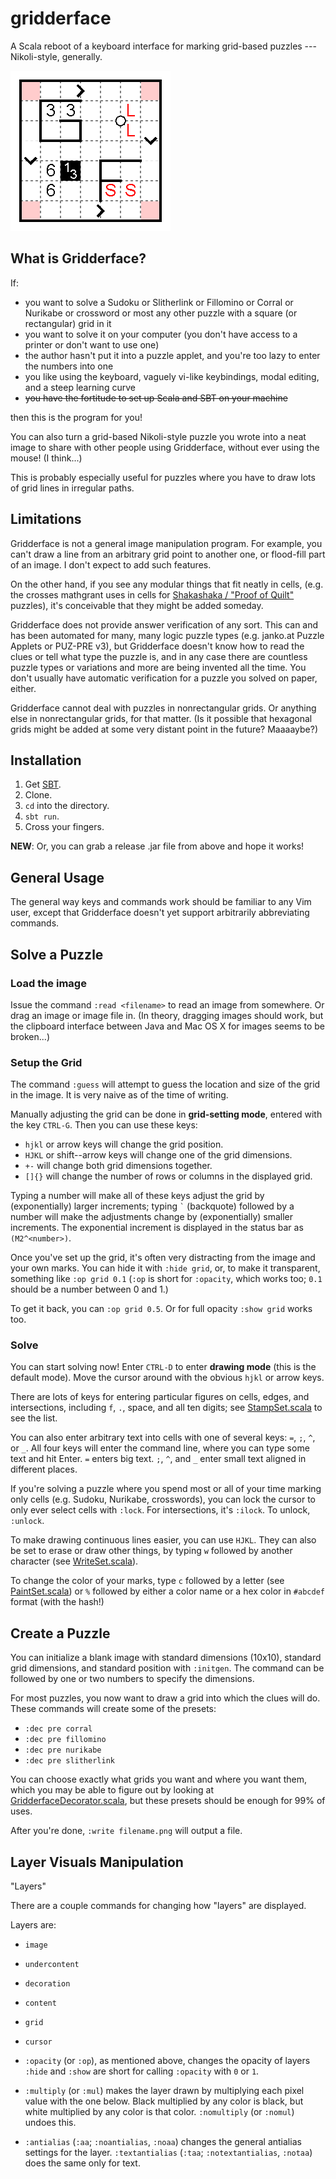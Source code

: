 gridderface
===========

A Scala reboot of a keyboard interface for marking grid-based puzzles --- Nikoli-style, generally.

![Example Gridderface image](example.png)

## What is Gridderface?

If:

- you want to solve a Sudoku or Slitherlink or Fillomino or Corral or Nurikabe or crossword or most any other puzzle with a square (or rectangular) grid in it
- you want to solve it on your computer (you don't have access to a printer or don't want to use one)
- the author hasn't put it into a puzzle applet, and you're too lazy to enter the numbers into one
- you like using the keyboard, vaguely vi-like keybindings, modal editing, and a steep learning curve
- ~~you have the fortitude to set up Scala and SBT on your machine~~

then this is the program for you!

You can also turn a grid-based Nikoli-style puzzle you wrote into a neat image to share with other people using Gridderface, without ever using the mouse! (I think...)

This is probably especially useful for puzzles where you have to draw lots of grid lines in irregular paths.

## Limitations

Gridderface is not a general image manipulation program. For example, you can't draw a line from an arbitrary grid point to another one, or flood-fill part of an image. I don't expect to add such features.

On the other hand, if you see any modular things that fit neatly in cells, (e.g. the crosses mathgrant uses in cells for [Shakashaka / "Proof of Quilt"](http://mathgrant.blogspot.tw/2010/12/rules-proof-of-quilt.html) puzzles), it's conceivable that they might be added someday.

Gridderface does not provide answer verification of any sort. This can and has been automated for many, many logic puzzle types (e.g. janko.at Puzzle Applets or PUZ-PRE v3), but Gridderface doesn't know how to read the clues or tell what type the puzzle is, and in any case there are countless puzzle types or variations and more are being invented all the time. You don't usually have automatic verification for a puzzle you solved on paper, either.

Gridderface cannot deal with puzzles in nonrectangular grids. Or anything else in nonrectangular grids, for that matter. (Is it possible that hexagonal grids might be added at some very distant point in the future? Maaaaybe?)

## Installation

1. Get [SBT](http://www.scala-sbt.org/).
2. Clone.
3. `cd` into the directory.
4. `sbt run`.
5. Cross your fingers.

**NEW**: Or, you can grab a release .jar file from above and hope it works!

## General Usage

The general way keys and commands work should be familiar to any Vim user, except that Gridderface doesn't yet support arbitrarily abbreviating commands.

## Solve a Puzzle

### Load the image

Issue the command `:read <filename>` to read an image from somewhere. Or drag an image or image file in. (In theory, dragging images should work, but the clipboard interface between Java and Mac OS X for images seems to be broken...)

### Setup the Grid

The command `:guess` will attempt to guess the location and size of the grid in the image. It is very naive as of the time of writing.

Manually adjusting the grid can be done in **grid-setting mode**, entered with the key `CTRL-G`. Then you can use these keys:

- `hjkl` or arrow keys will change the grid position.
- `HJKL` or shift--arrow keys will change one of the grid dimensions.
- `+-` will change both grid dimensions together.
- `[]{}` will change the number of rows or columns in the displayed grid.

Typing a number will make all of these keys adjust the grid by (exponentially) larger increments; typing `` ` `` (backquote) followed by a number will make the adjustments change by (exponentially) smaller increments. The exponential increment is displayed in the status bar as `(M2^<number>)`.

Once you've set up the grid, it's often very distracting from the image and your own marks. You can hide it with `:hide grid`, or, to make it transparent, something like `:op grid 0.1` (`:op` is short for `:opacity`, which works too; `0.1` should be a number between 0 and 1.)

To get it back, you can `:op grid 0.5`. Or for full opacity `:show grid` works too.

### Solve

You can start solving now! Enter `CTRL-D` to enter **drawing mode** (this is the default mode). Move the cursor around with the obvious `hjkl` or arrow keys.

There are lots of keys for entering particular figures on cells, edges, and intersections, including `f`, `.`, space, and all ten digits; see [StampSet.scala](https://github.com/betaveros/gridderface/blob/master/src/main/scala/gridderface/StampSet.scala) to see the list.

You can also enter arbitrary text into cells with one of several keys: `=`, `;`, `^`, or `_`. All four keys will enter the command line, where you can type some text and hit Enter. `=` enters big text. `;`, `^`, and `_` enter small text aligned in different places.

If you're solving a puzzle where you spend most or all of your time marking only cells (e.g. Sudoku, Nurikabe, crosswords), you can lock the cursor to only ever select cells with `:lock`. For intersections, it's `:ilock`. To unlock, `:unlock`.

To make drawing continuous lines easier, you can use `HJKL`. They can also be set to erase or draw other things, by typing `w` followed by another character (see [WriteSet.scala](https://github.com/betaveros/gridderface/blob/master/src/main/scala/gridderface/WriteSet.scala)).

To change the color of your marks, type `c` followed by a letter (see [PaintSet.scala](https://github.com/betaveros/gridderface/blob/master/src/main/scala/gridderface/PaintSet.scala)) or `%` followed by either a color name or a hex color in `#abcdef` format (with the hash!)

## Create a Puzzle

You can initialize a blank image with standard dimensions (10x10), standard grid dimensions, and standard position with `:initgen`. The command can be followed by one or two numbers to specify the dimensions.

For most puzzles, you now want to draw a grid into which the clues will do. These commands will create some of the presets:

- `:dec pre corral`
- `:dec pre fillomino`
- `:dec pre nurikabe`
- `:dec pre slitherlink`

You can choose exactly what grids you want and where you want them, which you may be able to figure out by looking at [GridderfaceDecorator.scala](https://github.com/betaveros/gridderface/blob/master/src/main/scala/gridderface/GridderfaceDecorator.scala), but these presets should be enough for 99% of uses.

After you're done, `:write filename.png` will output a file.

## Layer Visuals Manipulation

"Layers"

There are a couple commands for changing how "layers" are displayed.

Layers are:

- `image`
- `undercontent`
- `decoration`
- `content`
- `grid`
- `cursor`

- `:opacity` (or `:op`), as mentioned above, changes the opacity of layers
`:hide` and `:show` are short for calling `:opacity` with `0` or `1`.
- `:multiply` (or `:mul`) makes the layer drawn by multiplying each pixel value with the one below. Black multiplied by any color is black, but white multiplied by any color is that color. `:nomultiply` (or `:nomul`) undoes this.
- `:antialias` (`:aa`; `:noantialias`, `:noaa`) changes the general antialias settings for the layer. `:textantialias` (`:taa`; `:notextantialias`, `:notaa`) does the same only for text.
